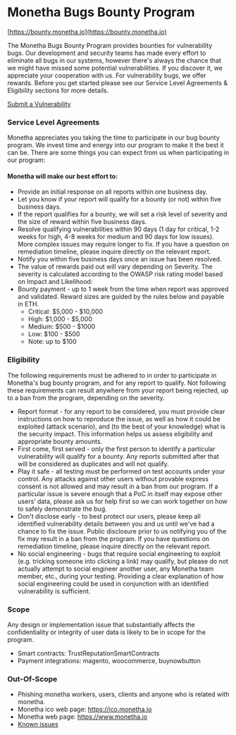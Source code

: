 # Monetha Bugs Bounty Program
[https://bounty.monetha.io](https://bounty.monetha.io)

The Monetha Bugs Bounty Program provides bounties for vulnerability bugs. Our development and security teams has made every effort to eliminate all bugs in our systems, however there's always the chance that we might have missed some potential vulnerabilities. If you discover it, we appreciate your cooperation with us. For vulnerability bugs, we offer rewards. Before you get started please see our Service Level Agreements & Eligibility sections for more details.

[Submit a Vulnerability](https://docs.google.com/forms/d/e/1FAIpQLSepEDPWlHn2CVFHHaOlrE_YSnQo7Uj-mV051SmrXZ0t85SYBg/viewform)

### Service Level Agreements
Monetha appreciates you taking the time to participate in our bug bounty program. We invest time and energy into our program to make it the best it can be. There are some things you can expect from us when participating in our program:

#### Monetha will make our best effort to:
* Provide an initial response on all reports within one business day.
* Let you know if your report will qualify for a bounty (or not) within five business days.
* If the report qualifies for a bounty, we will set a risk level of severity and the size of reward within five business days.
* Resolve qualifying vulnerabilities within 90 days (1 day for critical, 1-2 weeks for high, 4-8 weeks for medium and 90 days for low issues). More complex issues may require longer to fix. If you have a question on remediation timeline, please inquire directly on the relevant report.
* Notify you within five business days once an issue has been resolved.
* The value of rewards paid out will vary depending on Severity. The severity is calculated according to the OWASP risk rating model based on Impact and Likelihood:
* Bounty payment - up to 1 week from the time when report was approved and validated. Reward sizes are guided by the rules below and payable in ETH.
    - Critical: $5,000 - $10,000
    - High: $1,000 - $5,000
    - Medium: $500 - $1000
    - Low: $100 - $500
    - Note: up to $100
    
### Eligibility
The following requirements must be adhered to in order to participate in Monetha's bug bounty program, and for any report to qualify. Not following these requirements can result anywhere from your report being rejected, up to a ban from the program, depending on the severity.

* Report format - for any report to be considered, you must provide clear instructions on how to reproduce the issue, as well as how it could be exploited (attack scenario), and (to the best of your knowledge) what is the security impact. This information helps us assess eligibility and appropriate bounty amounts.
* First come, first served - only the first person to identify a particular vulnerability will qualify for a bounty. Any reports submitted after that will be considered as duplicates and will not qualify.
* Play it safe - all testing must be performed on test accounts under your control. Any attacks against other users without provable express consent is not allowed and may result in a ban from our program. If a particular issue is severe enough that a PoC in itself may expose other users’ data, please ask us for help first so we can work together on how to safely demonstrate the bug.
* Don't disclose early - to best protect our users, please keep all identified vulnerability details between you and us until we've had a chance to fix the issue. Public disclosure prior to us notifying you of the fix may result in a ban from the program. If you have questions on remediation timeline, please inquire directly on the relevant report.
* No social engineering - bugs that require social engineering to exploit (e.g. tricking someone into clicking a link) may qualify, but please do not actually attempt to social engineer another user, any Monetha team member, etc., during your testing. Providing a clear explanation of how social engineering could be used in conjunction with an identified vulnerability is sufficient.

### Scope
Any design or implementation issue that substantially affects the confidentiality or integrity of user data is likely to be in scope for the program.

* Smart contracts: TrustReputationSmartContracts
* Payment integrations: magento, woocommerce, buynowbutton

### Out-Of-Scope
* Phishing monetha workers, users, clients and anyone who is related with monetha.
* Monetha ico web page: https://ico.monetha.io
* Monetha web page: https://www.monetha.io
* [Known issues](https://github.com/monetha/bug-bounty/issues)
